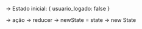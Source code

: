 -> Estado inicial: {
  usuario_logado: false
}

-> ação -> reducer -> newState = state -> new State
